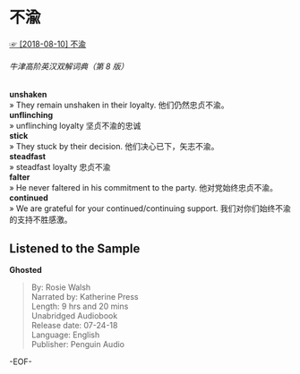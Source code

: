 # 不渝  
[☞ [2018-08-10] 不渝 ](https://mp.weixin.qq.com/s/4hv80riNnVg1fyDepupcBw)    
  
###### 牛津高阶英汉双解词典（第 8 版）  
**unshaken**  
» They remain unshaken in their loyalty. 他们仍然忠贞不渝。  
**unflinching**  
» unflinching loyalty 坚贞不渝的忠诚  
**stick**  
» They stuck by their decision. 他们决心已下，矢志不渝。  
**steadfast**  
» steadfast loyalty 忠贞不渝  
**falter**  
» He never faltered in his commitment to the party. 他对党始终忠贞不渝。  
**continued**  
» We are grateful for your continued/continuing support. 我们对你们始终不渝的支持不胜感激。  
  
## Listened to the Sample  
**Ghosted**  
>By: Rosie Walsh  
Narrated by: Katherine Press  
Length: 9 hrs and 20 mins  
Unabridged Audiobook  
Release date: 07-24-18  
Language: English  
Publisher: Penguin Audio  
  
-EOF-  
